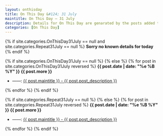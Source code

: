 ```yaml
---
layout: onthisday
title: On This Day &#124; 31 July
maintitle: On This Day — 31 July
description: Details for On This Day are genarated by the posts added to the website so the content is subject to changes/updates over time.
categories: [On This Day]
---
```


{% if site.categories.OnThisDay31July == null and site.categories.Repeat31July == null %}
<strong>Sorry no known details for today</strong>
{% endif %}

{% if site.categories.OnThisDay31July == null %}
{% else %}
{% for post in site.categories.OnThisDay31July reversed %}
<strong>{{ post.date | date: "%e %B %Y" }} {{ post.more }}</strong>
<ul>
<li> ——: <a href="{{ post.url }}">{{ post.maintitle }} - {{ post.post_description }}</a></li>
</ul>
{% endfor %}
{% endif %}

{% if site.categories.Repeat31July == null %}
{% else %}
{% for post in site.categories.Repeat31July reversed %}
<strong>{{ post.date | date: "%e %B %Y" }} {{ post.more }}</strong>
<ul>
<li> ——: <a href="{{ post.url }}">{{ post.maintitle }} - {{ post.post_description }}</a></li>
</ul>
{% endfor %}
{% endif %}
